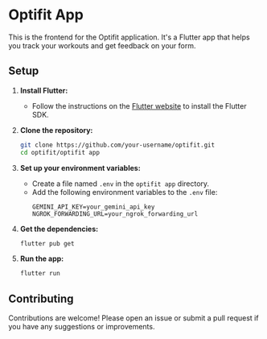 # Optifit App

This is the frontend for the Optifit application. It's a Flutter app that helps you track your workouts and get feedback on your form.

## Setup

1. **Install Flutter:**
   - Follow the instructions on the [Flutter website](https://flutter.dev/docs/get-started/install) to install the Flutter SDK.

2. **Clone the repository:**
   ```bash
   git clone https://github.com/your-username/optifit.git
   cd optifit/optifit app
   ```

3. **Set up your environment variables:**
   - Create a file named `.env` in the `optifit app` directory.
   - Add the following environment variables to the `.env` file:
     ```
     GEMINI_API_KEY=your_gemini_api_key
     NGROK_FORWARDING_URL=your_ngrok_forwarding_url
     ```

4. **Get the dependencies:**
   ```bash
   flutter pub get
   ```

5. **Run the app:**
   ```bash
   flutter run
   ```

## Contributing

Contributions are welcome! Please open an issue or submit a pull request if you have any suggestions or improvements.
